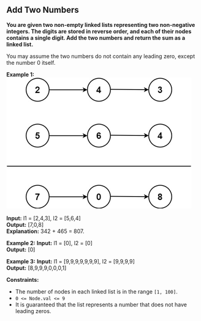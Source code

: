## Add Two Numbers

**You are given two non-empty linked lists representing two non-negative integers. The digits are stored in reverse order, and each of their nodes contains a single digit. Add the two numbers and return the sum as a linked list.**

You may assume the two numbers do not contain any leading zero, except the number 0 itself.

**Example 1:**
![alt text](./addtwonumber1.jpg)

**Input:** l1 = [2,4,3], l2 = [5,6,4]  \
**Output:** [7,0,8]  \
**Explanation:** 342 + 465 = 807.

**Example 2:**
**Input:** l1 = [0], l2 = [0]  \
**Output:** [0]

**Example 3:**
**Input:** l1 = [9,9,9,9,9,9,9], l2 = [9,9,9,9]  \
**Output:** [8,9,9,9,0,0,0,1]
 

**Constraints:**

-  The number of nodes in each linked list is in the range `[1, 100]`.
-  `0 <= Node.val <= 9`
-  It is guaranteed that the list represents a number that does not have leading   zeros.
